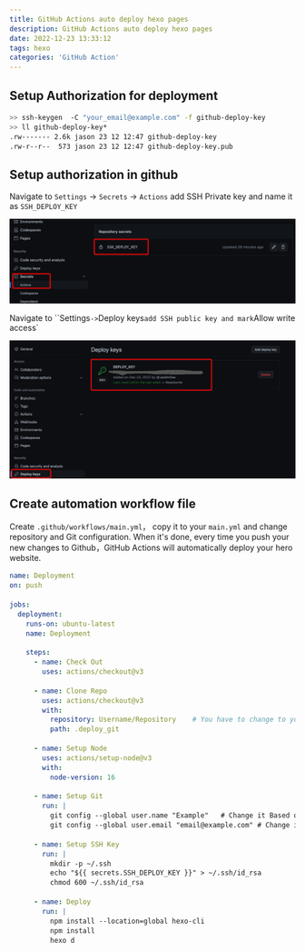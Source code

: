 ```yaml
---
title: GitHub Actions auto deploy hexo pages
description: GitHub Actions auto deploy hexo pages
date: 2022-12-23 13:33:12
tags: hexo
categories: 'GitHub Action'
---
```


## Setup Authorization for deployment

```bash
>> ssh-keygen  -C "your_email@example.com" -f github-deploy-key
>> ll github-deploy-key*                                                                                                                             13:36.32 五 12 23 2022 >>>
.rw------- 2.6k jason 23 12 12:47 github-deploy-key
.rw-r--r--  573 jason 23 12 12:47 github-deploy-key.pub
```

## Setup authorization in github

Navigate to `Settings` -> `Secrets` -> `Actions` add SSH Private key and name it as `SSH_DEPLOY_KEY`

![image-20221223134753592](../images/image-20221223134753592.png)

Navigate to ``Settings` -> `Deploy keys` add SSH public key and mark `Allow write access`

![image-20221223135123108](../images/image-20221223135123108.png)

## Create automation workflow file

Create `.github/workflows/main.yml`， copy it  to your `main.yml` and change repository and Git configuration. When it's done, every time you push your new changes to Github，GitHub Actions will automatically deploy your hero website.

```yaml
name: Deployment
on: push

jobs:
  deployment:
    runs-on: ubuntu-latest
    name: Deployment

    steps:
      - name: Check Out
        uses: actions/checkout@v3

      - name: Clone Repo
        uses: actions/checkout@v3
        with:
          repository: Username/Repository    # You have to change to your own Repository Here
          path: .deploy_git

      - name: Setup Node
        uses: actions/setup-node@v3
        with:
          node-version: 16

      - name: Setup Git
        run: |
          git config --global user.name "Example"   # Change it Based on your environment
          git config --global user.email "email@example.com" # Change it Based on your environment

      - name: Setup SSH Key
        run: |
          mkdir -p ~/.ssh
          echo "${{ secrets.SSH_DEPLOY_KEY }}" > ~/.ssh/id_rsa
          chmod 600 ~/.ssh/id_rsa

      - name: Deploy
        run: |
          npm install --location=global hexo-cli
          npm install
          hexo d
```

```bash
```


